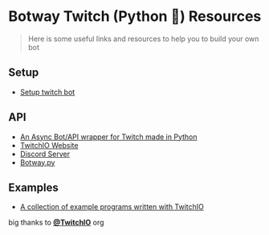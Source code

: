 # Botway Twitch (Python 🐍) Resources

> Here is some useful links and resources to help you to build your own bot

## Setup

- [Setup twitch bot](https://github.com/abdfnx/botway/discussions/106)

## API

- [An Async Bot/API wrapper for Twitch made in Python](https://github.com/TwitchIO/TwitchIO)
- [TwitchIO Website](https://twitchio.dev)
- [Discord Server](https://discord.gg/RAKc3HF)
- [Botway.py](https://pypi.org/project/botway.py)

## Examples

- [A collection of example programs written with TwitchIO](https://github.com/TwitchIO/TwitchIO/tree/master/examples)

big thanks to [**@TwitchIO**](https://github.com/TwitchIO) org
